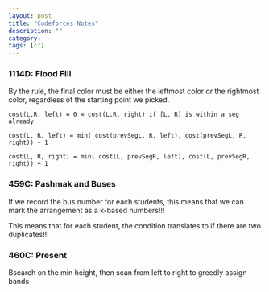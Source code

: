 ```yaml
---
layout: post
title: "Codeforces Notes"
description: ""
category: 
tags: [cf]
---
```


### 1114D: Flood Fill

By the rule, the final color must be either the leftmost color or the rightmost color, regardless of the starting point we picked.

```
cost(L,R, left) = 0 = cost(L,R, right) if [L, R] is within a seg already

cost(L, R, left) = min( cost(prevSegL, R, left), cost(prevSegL, R, right)) + 1 

cost(L, R, right) = min( cost(L, prevSegR, left), cost(L, prevSegR, right)) + 1 
```

### 459C: Pashmak and Buses

If we record the bus number for each students, this means that we can mark the arrangement as a k-based numbers!!!

This means that for each student, the condition translates to if there are two duplicates!!!

### 460C: Present

Bsearch on the min height, then scan from left to right to greedly assign bands
